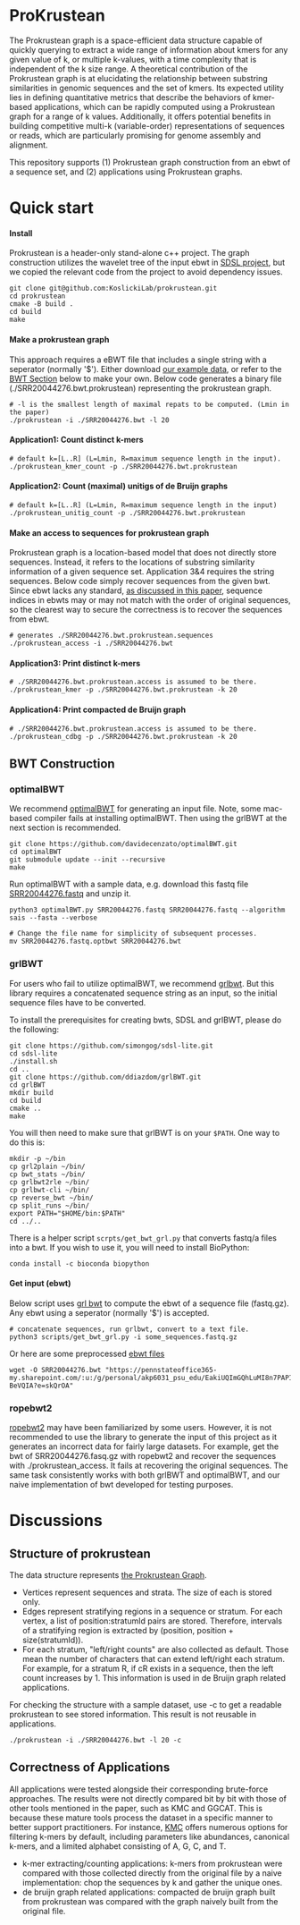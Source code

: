 # ProKrustean

The Prokrustean graph is a space-efficient data structure capable of quickly querying to extract a wide range of information about kmers for any given value of k, or multiple k-values, with a time complexity that is independent of the k size range. A theoretical contribution of the Prokrustean graph is at elucidating the relationship between substring similarities in genomic sequences and the set of kmers. Its expected utility lies in defining quantitative metrics that describe the behaviors of kmer-based applications, which can be rapidly computed using a Prokrustean graph for a range of k values. Additionally, it offers potential benefits in building competitive multi-k (variable-order) representations of sequences or reads, which are particularly promising for genome assembly and alignment.

This repository supports (1) Prokrustean graph construction from an ebwt of a sequence set, and (2) applications using Prokrustean graphs. 

# Quick start
#### Install
Prokrustean is a header-only stand-alone c++ project. The graph construction utilizes the wavelet tree of the input ebwt in [SDSL project](https://github.com/simongog/sdsl-lite), but we copied the relevant code from the project to avoid dependency issues.
```
git clone git@github.com:KoslickiLab/prokrustean.git
cd prokrustean
cmake -B build .
cd build
make
```

#### Make a prokrustean graph
This approach requires a eBWT file that includes a single string with a seperator (normally '$'). Either download [our example data](https://pennstateoffice365-my.sharepoint.com/:f:/g/personal/akp6031_psu_edu/EpeyylRQoyhAmi60bt8ne3IBaTDVXzsdVVB8ODAKZ0CPRw?e=dCw1Oi), or refer to the [BWT Section](#BWT) below to make your own. Below code generates a binary file (./SRR20044276.bwt.prokrustean) representing the prokrustean graph.

```
# -l is the smallest length of maximal repats to be computed. (Lmin in the paper)
./prokrustean -i ./SRR20044276.bwt -l 20
```
#### Application1: Count distinct k-mers
```
# default k=[L..R] (L=Lmin, R=maximum sequence length in the input).
./prokrustean_kmer_count -p ./SRR20044276.bwt.prokrustean
```

#### Application2: Count (maximal) unitigs of de Bruijn graphs
```
# default k=[L..R] (L=Lmin, R=maximum sequence length in the input)
./prokrustean_unitig_count -p ./SRR20044276.bwt.prokrustean
```

#### Make an access to sequences for prokrustean graph
Prokrustean graph is a location-based model that does not directly store sequences. Instead, it refers to the locations of substring similarity information of a given sequence set. Application 3&4 requires the string sequences. Below code simply recover sequences from the given bwt. Since ebwt lacks any standard,  [as discussed in this paper](https://arxiv.org/abs/2202.13235), sequence indices in ebwts may or may not match with the order of original sequences, so the clearest way to secure the correctness is to recover the sequences from ebwt. 
```
# generates ./SRR20044276.bwt.prokrustean.sequences 
./prokrustean_access -i ./SRR20044276.bwt
```  
#### Application3: Print distinct k-mers
```
# ./SRR20044276.bwt.prokrustean.access is assumed to be there.
./prokrustean_kmer -p ./SRR20044276.bwt.prokrustean -k 20
```
#### Application4: Print compacted de Bruijn graph
```
# ./SRR20044276.bwt.prokrustean.access is assumed to be there.
./prokrustean_cdbg -p ./SRR20044276.bwt.prokrustean -k 20
```

<div id="BWT"></div>

## BWT Construction
### optimalBWT
We recommend [optimalBWT](https://github.com/davidecenzato/optimalBWT) for generating an input file. Note, some mac-based compiler fails at installing optimalBWT. Then using the grlBWT at the next section is recommended.
```
git clone https://github.com/davidecenzato/optimalBWT.git
cd optimalBWT
git submodule update --init --recursive
make
```
Run optimalBWT with a sample data, e.g. download this fastq file [SRR20044276.fastq](https://trace.ncbi.nlm.nih.gov/Traces/?view=run_browser&acc=SRR20044276&display=download) and unzip it.
```
python3 optimalBWT.py SRR20044276.fastq SRR20044276.fastq --algorithm sais --fasta --verbose

# Change the file name for simplicity of subsequent processes.
mv SRR20044276.fastq.optbwt SRR20044276.bwt
``` 
### grlBWT
For users who fail to utilize optimalBWT, we recommend [grlbwt](https://github.com/ddiazdom/grlBWT). But this library requires a concatenated sequence string as an input, so the initial sequence files have to be converted.

To install the prerequisites for creating bwts, SDSL and grlBWT, please do the following:
```
git clone https://github.com/simongog/sdsl-lite.git
cd sdsl-lite
./install.sh
cd ..
git clone https://github.com/ddiazdom/grlBWT.git
cd grlBWT
mkdir build
cd build
cmake ..
make
```
You will then need to make sure that grlBWT is on your `$PATH`. One way to do this is:
```
mkdir -p ~/bin
cp grl2plain ~/bin/
cp bwt_stats ~/bin/
cp grlbwt2rle ~/bin/
cp grlbwt-cli ~/bin/
cp reverse_bwt ~/bin/
cp split_runs ~/bin/
export PATH="$HOME/bin:$PATH"
cd ../..
```

There is a helper script `scrpts/get_bwt_grl.py` that converts fastq/a files into a bwt. If you wish to use it, you will need to install BioPython:
```
conda install -c bioconda biopython
```

#### Get input (ebwt)
Below script uses [grl bwt](https://github.com/ddiazdom/grlBWT) to compute the ebwt of a sequence file (fastq.gz). Any ebwt using a seperator (normally '$') is accepted. 
```
# concatenate sequences, run grlbwt, convert to a text file.
python3 scripts/get_bwt_grl.py -i some_sequences.fastq.gz
```

Or here are some preprocessed [ebwt files](https://pennstateoffice365-my.sharepoint.com/:f:/g/personal/akp6031_psu_edu/EpeyylRQoyhAmi60bt8ne3IBaTDVXzsdVVB8ODAKZ0CPRw?e=dCw1Oi) 
```
wget -O SRR20044276.bwt "https://pennstateoffice365-my.sharepoint.com/:u:/g/personal/akp6031_psu_edu/EakiUQImGQhLuMI8n7PAPIIBda3Qje88lVxqcy5-BeVQIA?e=skQrOA"
```
### ropebwt2

[ropebwt2](https://github.com/lh3/ropebwt2/blob/master/main.c) may have been familiarized by some users. However, it is not recommended to use the library to generate the input of this project as it generates an incorrect data for fairly large datasets. For example, get the bwt of SRR20044276.fasq.gz with ropebwt2 and recover the sequences with ./prokrustean_access. It fails at recovering the original sequences. The same task consistently works with both grlBWT and optimalBWT, and our naive implementation of bwt developed for testing purposes.

# Discussions
## Structure of prokrustean
The data structure represents [the Prokrustean Graph](https://www.biorxiv.org/content/10.1101/2023.11.21.568151). 
* Vertices represent sequences and strata. The size of each is stored only. 
* Edges represent stratifying regions in a sequence or stratum. For each vertex, a list of position:stratumId pairs are stored. Therefore, intervals of a stratifying region is extracted by (position, position + size(stratumId)).
* For each stratum, "left/right counts" are also collected as default. Those mean the number of characters that can extend left/right each stratum. For example, for a stratum R, if cR exists in a sequence, then the left count increases by 1. This information is used in de Bruijn graph related applications. 

For checking the structure with a sample dataset, use -c to get a readable prokrustean to see stored information. This result is not reusable in applications.
```
./prokrustean -i ./SRR20044276.bwt -l 20 -c
```
## Correctness of Applications
All applications were tested alongside their corresponding brute-force approaches. The results were not directly compared bit by bit with those of other tools mentioned in the paper, such as KMC and GGCAT. This is because these mature tools process the dataset in a specific manner to better support practitioners. For instance, [KMC](https://github.com/refresh-bio/KMC) offers numerous options for filtering k-mers by default, including parameters like abundances, canonical k-mers, and a limited alphabet consisting of A, G, C, and T. 
* k-mer extracting/counting applications: k-mers from prokrustean were compared with those collected directly from the original file by a naive implementation: chop the sequences by k and gather the unique ones.
* de bruijn graph related applications: compacted de bruijn graph built from prokrustean was compared with the graph naively built from the original file.




